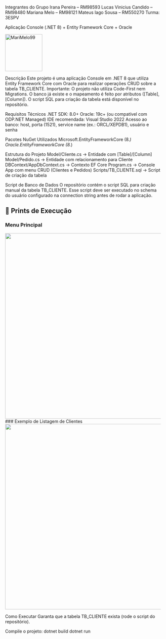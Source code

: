 Integrantes do Grupo
Irana Pereira – RM98593
Lucas Vinicius Candido – RM98480
Mariana Melo – RM98121
Mateus Iago Sousa – RM550270
Turma: 3ESPV

Aplicação Console (.NET 8) + Entity Framework Core + Oracle

<img width="120" alt="MariMelo99" src="https://github.com/MariMelo99.png">

Descrição
Este projeto é uma aplicação Console em .NET 8 que utiliza Entity Framework Core com Oracle para realizar operações CRUD sobre a tabela TB_CLIENTE.
Importante: O projeto não utiliza Code-First nem Migrations. O banco já existe e o mapeamento é feito por atributos ([Table], [Column]). O script SQL para criação da tabela está disponível no repositório.

Requisitos Técnicos
.NET SDK: 8.0+
Oracle: 19c+ (ou compatível com ODP.NET Managed)
IDE recomendada: Visual Studio 2022
Acesso ao banco: host, porta (1521), service name (ex.: ORCL/XEPDB1), usuário e senha

Pacotes NuGet Utilizados
Microsoft.EntityFrameworkCore (8.*)
Oracle.EntityFrameworkCore (8.*)

Estrutura do Projeto
Model/Cliente.cs → Entidade com [Table]/[Column]
Model/Pedido.cs → Entidade com relacionamento para Cliente
DBContext/AppDbContext.cs → Contexto EF Core
Program.cs → Console App com menu CRUD (Clientes e Pedidos)
Scripts/TB_CLIENTE.sql → Script de criação da tabela

Script de Banco de Dados
O repositório contém o script SQL para criação manual da tabela TB_CLIENTE.
Esse script deve ser executado no schema do usuário configurado na connection string antes de rodar a aplicação.

## 📸 Prints de Execução
### Menu Principal
<img src="https://github.com/user-attachments/assets/c08856e4-d340-48fe-b395-4bed96a04548" width="600">
### Exemplo de Listagem de Clientes
<img src="https://github.com/user-attachments/assets/86fc9c29-8e82-4ba7-adfb-811dff894e57" width="600">


Como Executar
Garanta que a tabela TB_CLIENTE exista (rode o script do repositório).

Compile o projeto:
dotnet build
dotnet run

